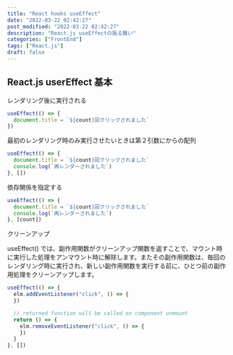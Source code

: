 ```yaml
---
title: "React hooks useEffect"
date: "2022-03-22 02:42:27"
post_modified: "2022-03-22 02:42:27"
description: "React.js useEffectの振る舞い"
categories: ["FrontEnd"]
tags: ["React.js"]
draft: false
---
```


## React.js userEffect 基本

レンダリング後に実行される

```jsx
useEffect(() => {
  document.title = `${count}回クリックされました`
})
```

最初のレンダリング時のみ実行させたいときは第２引数にからの配列

```jsx
useEffect(() => {
  document.title = `${count}回クリックされました`
  console.log(`再レンダーされました`)
}, [])
```

依存関係を指定する

```jsx
useEffect(() => {
  document.title = `${count}回クリックされました`
  console.log(`再レンダーされました`)
}, [count])
```

クリーンアップ

useEffect()
では、副作用関数がクリーンアップ関数を返すことで、マウント時に実行した処理をアンマウント時に解除します。またその副作用関数は、毎回のレンダリング時に実行され、新しい副作用関数を実行する前に、ひとつ前の副作用処理をクリーンアップします。

```jsx
useEffect(() => {
  elm.addEventListener("click", () => {
  })

  // returned function will be called on component unmount
  return () => {
    elm.removeEventListener("click", () => {
    })
  }
}, [])
```
